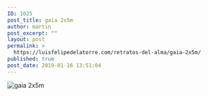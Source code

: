 ```yaml
---
ID: 1025
post_title: gaia 2x5m
author: martin
post_excerpt: ""
layout: post
permalink: >
  https://luisfelipedelatorre.com/retratos-del-alma/gaia-2x5m/
published: true
post_date: 2019-01-16 13:51:04
---
```

<p><img src="https://luisfelipedelatorre.com/wp-content/uploads/2019/01/gaia-2x5m-1024x441.jpg" alt="gaia 2x5m"/></p>